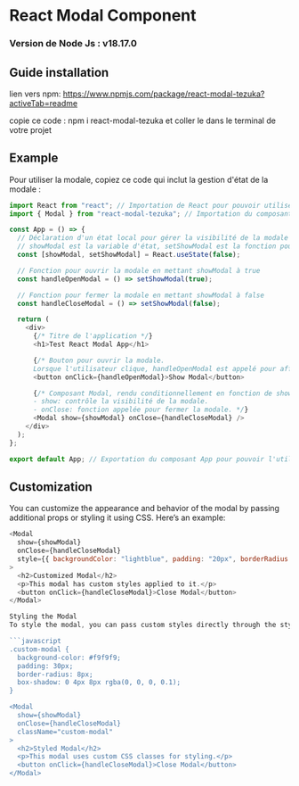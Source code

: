 # React Modal Component

### Version de Node Js : v18.17.0

## Guide installation

lien vers npm: https://www.npmjs.com/package/react-modal-tezuka?activeTab=readme

copie ce code : npm i react-modal-tezuka
et coller le dans le terminal de votre projet

## Example

Pour utiliser la modale, copiez ce code qui inclut la gestion d'état de la modale :

```javascript
import React from "react"; // Importation de React pour pouvoir utiliser les hooks et les composants
import { Modal } from "react-modal-tezuka"; // Importation du composant Modal depuis la bibliothèque 'react-modal-tezuka'

const App = () => {
  // Déclaration d'un état local pour gérer la visibilité de la modale
  // showModal est la variable d'état, setShowModal est la fonction pour la mettre à jour
  const [showModal, setShowModal] = React.useState(false);

  // Fonction pour ouvrir la modale en mettant showModal à true
  const handleOpenModal = () => setShowModal(true);

  // Fonction pour fermer la modale en mettant showModal à false
  const handleCloseModal = () => setShowModal(false);

  return (
    <div>
      {/* Titre de l'application */}
      <h1>Test React Modal App</h1>

      {/* Bouton pour ouvrir la modale. 
      Lorsque l'utilisateur clique, handleOpenModal est appelé pour afficher la modale */}
      <button onClick={handleOpenModal}>Show Modal</button>

      {/* Composant Modal, rendu conditionnellement en fonction de showModal.
      - show: contrôle la visibilité de la modale.
      - onClose: fonction appelée pour fermer la modale. */}
      <Modal show={showModal} onClose={handleCloseModal} />
    </div>
  );
};

export default App; // Exportation du composant App pour pouvoir l'utiliser ailleurs
```

## Customization

You can customize the appearance and behavior of the modal by passing additional props or styling it using CSS. Here’s an example:

````javascript
<Modal
  show={showModal}
  onClose={handleCloseModal}
  style={{ backgroundColor: "lightblue", padding: "20px", borderRadius: "10px" }}
>
  <h2>Customized Modal</h2>
  <p>This modal has custom styles applied to it.</p>
  <button onClick={handleCloseModal}>Close Modal</button>
</Modal>

Styling the Modal
To style the modal, you can pass custom styles directly through the style prop, or you can use CSS classes.

```javascript
.custom-modal {
  background-color: #f9f9f9;
  padding: 30px;
  border-radius: 8px;
  box-shadow: 0 4px 8px rgba(0, 0, 0, 0.1);
}

<Modal
  show={showModal}
  onClose={handleCloseModal}
  className="custom-modal"
>
  <h2>Styled Modal</h2>
  <p>This modal uses custom CSS classes for styling.</p>
  <button onClick={handleCloseModal}>Close Modal</button>
</Modal>


````
